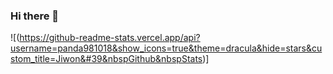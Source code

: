 ### Hi there 👋

<!--
**panda981018/panda981018** is a ✨ _special_ ✨ repository because its `README.md` (this file) appears on your GitHub profile.

Here are some ideas to get you started:

- 🔭 I’m currently working on ...
- 🌱 I’m currently learning ...
- 👯 I’m looking to collaborate on ...
- 🤔 I’m looking for help with ...
- 💬 Ask me about ...
- 📫 How to reach me: ...
- 😄 Pronouns: ...
- ⚡ Fun fact: ...
-->
<!-- (https://github.com/anuraghazra/github-readme-stats) -->
![(https://github-readme-stats.vercel.app/api?username=panda981018&show_icons=true&theme=dracula&hide=stars&custom_title=Jiwon&#39&nbspGithub&nbspStats)]


